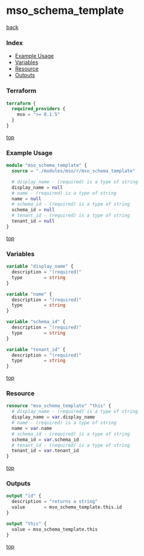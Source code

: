 # mso_schema_template

[back](../mso.md)

### Index

- [Example Usage](#example-usage)
- [Variables](#variables)
- [Resource](#resource)
- [Outputs](#outputs)

### Terraform

```terraform
terraform {
  required_providers {
    mso = ">= 0.1.5"
  }
}
```

[top](#index)

### Example Usage

```terraform
module "mso_schema_template" {
  source = "./modules/mso/r/mso_schema_template"

  # display_name - (required) is a type of string
  display_name = null
  # name - (required) is a type of string
  name = null
  # schema_id - (required) is a type of string
  schema_id = null
  # tenant_id - (required) is a type of string
  tenant_id = null
}
```

[top](#index)

### Variables

```terraform
variable "display_name" {
  description = "(required)"
  type        = string
}

variable "name" {
  description = "(required)"
  type        = string
}

variable "schema_id" {
  description = "(required)"
  type        = string
}

variable "tenant_id" {
  description = "(required)"
  type        = string
}
```

[top](#index)

### Resource

```terraform
resource "mso_schema_template" "this" {
  # display_name - (required) is a type of string
  display_name = var.display_name
  # name - (required) is a type of string
  name = var.name
  # schema_id - (required) is a type of string
  schema_id = var.schema_id
  # tenant_id - (required) is a type of string
  tenant_id = var.tenant_id
}
```

[top](#index)

### Outputs

```terraform
output "id" {
  description = "returns a string"
  value       = mso_schema_template.this.id
}

output "this" {
  value = mso_schema_template.this
}
```

[top](#index)